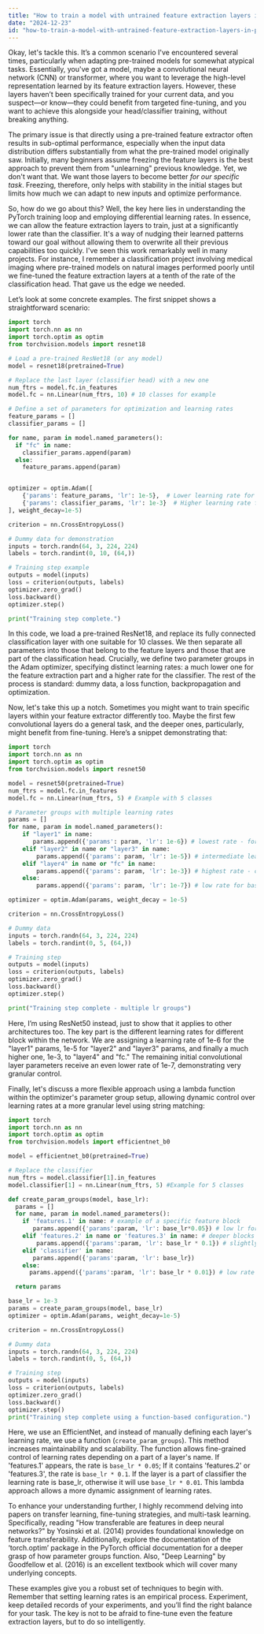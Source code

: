 ```yaml
---
title: "How to train a model with untrained feature extraction layers in PyTorch?"
date: "2024-12-23"
id: "how-to-train-a-model-with-untrained-feature-extraction-layers-in-pytorch"
---
```


Okay, let's tackle this. It’s a common scenario I've encountered several times, particularly when adapting pre-trained models for somewhat atypical tasks. Essentially, you've got a model, maybe a convolutional neural network (CNN) or transformer, where you want to leverage the high-level representation learned by its feature extraction layers. However, these layers haven’t been specifically trained for your current data, and you suspect—or know—they could benefit from targeted fine-tuning, and you want to achieve this alongside your head/classifier training, without breaking anything.

The primary issue is that directly using a pre-trained feature extractor often results in sub-optimal performance, especially when the input data distribution differs substantially from what the pre-trained model originally saw. Initially, many beginners assume freezing the feature layers is the best approach to prevent them from "unlearning" previous knowledge. Yet, we don't want that. We want those layers to become better *for our specific task*. Freezing, therefore, only helps with stability in the initial stages but limits how much we can adapt to new inputs and optimize performance.

So, how do we go about this? Well, the key here lies in understanding the PyTorch training loop and employing differential learning rates. In essence, we can allow the feature extraction layers to train, just at a significantly lower rate than the classifier. It's a way of nudging their learned patterns toward our goal without allowing them to overwrite all their previous capabilities too quickly. I've seen this work remarkably well in many projects. For instance, I remember a classification project involving medical imaging where pre-trained models on natural images performed poorly until we fine-tuned the feature extraction layers at a tenth of the rate of the classification head. That gave us the edge we needed.

Let’s look at some concrete examples. The first snippet shows a straightforward scenario:

```python
import torch
import torch.nn as nn
import torch.optim as optim
from torchvision.models import resnet18

# Load a pre-trained ResNet18 (or any model)
model = resnet18(pretrained=True)

# Replace the last layer (classifier head) with a new one
num_ftrs = model.fc.in_features
model.fc = nn.Linear(num_ftrs, 10) # 10 classes for example

# Define a set of parameters for optimization and learning rates
feature_params = []
classifier_params = []

for name, param in model.named_parameters():
  if "fc" in name:
    classifier_params.append(param)
  else:
    feature_params.append(param)


optimizer = optim.Adam([
    {'params': feature_params, 'lr': 1e-5},  # Lower learning rate for feature layers
    {'params': classifier_params, 'lr': 1e-3}  # Higher learning rate for the classifier
], weight_decay=1e-5)

criterion = nn.CrossEntropyLoss()

# Dummy data for demonstration
inputs = torch.randn(64, 3, 224, 224)
labels = torch.randint(0, 10, (64,))

# Training step example
outputs = model(inputs)
loss = criterion(outputs, labels)
optimizer.zero_grad()
loss.backward()
optimizer.step()

print("Training step complete.")
```

In this code, we load a pre-trained ResNet18, and replace its fully connected classification layer with one suitable for 10 classes. We then separate all parameters into those that belong to the feature layers and those that are part of the classification head. Crucially, we define two parameter groups in the Adam optimizer, specifying distinct learning rates: a much lower one for the feature extraction part and a higher rate for the classifier. The rest of the process is standard: dummy data, a loss function, backpropagation and optimization.

Now, let's take this up a notch. Sometimes you might want to train specific layers within your feature extractor differently too. Maybe the first few convolutional layers do a general task, and the deeper ones, particularly, might benefit from fine-tuning. Here’s a snippet demonstrating that:

```python
import torch
import torch.nn as nn
import torch.optim as optim
from torchvision.models import resnet50

model = resnet50(pretrained=True)
num_ftrs = model.fc.in_features
model.fc = nn.Linear(num_ftrs, 5) # Example with 5 classes

# Parameter groups with multiple learning rates
params = []
for name, param in model.named_parameters():
    if "layer1" in name:
       params.append({'params': param, 'lr': 1e-6}) # lowest rate - for general feature extraction
    elif "layer2" in name or "layer3" in name:
        params.append({'params': param, 'lr': 1e-5}) # intermediate learning rate - for deeper features
    elif "layer4" in name or "fc" in name:
        params.append({'params': param, 'lr': 1e-3}) # highest rate - classification
    else:
        params.append({'params': param, 'lr': 1e-7}) # low rate for base layers

optimizer = optim.Adam(params, weight_decay = 1e-5)

criterion = nn.CrossEntropyLoss()

# Dummy data
inputs = torch.randn(64, 3, 224, 224)
labels = torch.randint(0, 5, (64,))

# Training step
outputs = model(inputs)
loss = criterion(outputs, labels)
optimizer.zero_grad()
loss.backward()
optimizer.step()

print("Training step complete - multiple lr groups")
```

Here, I’m using ResNet50 instead, just to show that it applies to other architectures too. The key part is the different learning rates for different block within the network. We are assigning a learning rate of 1e-6 for the "layer1" params, 1e-5 for "layer2" and "layer3" params, and finally a much higher one, 1e-3, to "layer4" and "fc." The remaining initial convolutional layer parameters receive an even lower rate of 1e-7, demonstrating very granular control.

Finally, let's discuss a more flexible approach using a lambda function within the optimizer's parameter group setup, allowing dynamic control over learning rates at a more granular level using string matching:

```python
import torch
import torch.nn as nn
import torch.optim as optim
from torchvision.models import efficientnet_b0

model = efficientnet_b0(pretrained=True)

# Replace the classifier
num_ftrs = model.classifier[1].in_features
model.classifier[1] = nn.Linear(num_ftrs, 5) #Example for 5 classes

def create_param_groups(model, base_lr):
  params = []
  for name, param in model.named_parameters():
    if 'features.1' in name: # example of a specific feature block
       params.append({'params':param, 'lr': base_lr*0.05}) # low lr for initial block
    elif 'features.2' in name or 'features.3' in name: # deeper blocks
        params.append({'params':param, 'lr': base_lr * 0.1}) # slightly higher for mid layers
    elif 'classifier' in name:
       params.append({'params':param, 'lr': base_lr})
    else:
      params.append({'params':param, 'lr': base_lr * 0.01}) # low rate for general features

  return params

base_lr = 1e-3
params = create_param_groups(model, base_lr)
optimizer = optim.Adam(params, weight_decay=1e-5)

criterion = nn.CrossEntropyLoss()

# Dummy data
inputs = torch.randn(64, 3, 224, 224)
labels = torch.randint(0, 5, (64,))

# Training step
outputs = model(inputs)
loss = criterion(outputs, labels)
optimizer.zero_grad()
loss.backward()
optimizer.step()
print("Training step complete using a function-based configuration.")
```

Here, we use an EfficientNet, and instead of manually defining each layer's learning rate, we use a function (`create_param_groups`). This method increases maintainability and scalability. The function allows fine-grained control of learning rates depending on a part of a layer's name. If 'features.1' appears, the rate is `base_lr * 0.05`; If it contains 'features.2' or 'features.3', the rate is `base_lr * 0.1`. If the layer is a part of classifier the learning rate is base_lr, otherwise it will use `base_lr * 0.01`. This lambda approach allows a more dynamic assignment of learning rates.

To enhance your understanding further, I highly recommend delving into papers on transfer learning, fine-tuning strategies, and multi-task learning. Specifically, reading "How transferable are features in deep neural networks?" by Yosinski et al. (2014) provides foundational knowledge on feature transferability. Additionally, explore the documentation of the ‘torch.optim’ package in the PyTorch official documentation for a deeper grasp of how parameter groups function. Also, "Deep Learning" by Goodfellow et al. (2016) is an excellent textbook which will cover many underlying concepts.

These examples give you a robust set of techniques to begin with. Remember that setting learning rates is an empirical process. Experiment, keep detailed records of your experiments, and you’ll find the right balance for your task. The key is not to be afraid to fine-tune even the feature extraction layers, but to do so intelligently.
